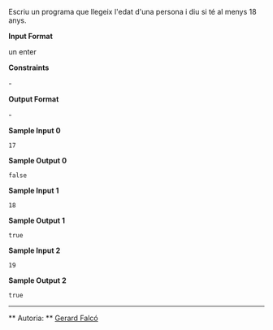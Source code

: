 Escriu un programa que llegeix l'edat d'una persona i diu si té al menys
18 anys.

**Input Format**

un enter

**Constraints**

\-

**Output Format**

\-

**Sample Input 0**

``` 
17
```

**Sample Output 0**

    false

**Sample Input 1**

``` 
18
```

**Sample Output 1**

    true

**Sample Input 2**

``` 
19
```

**Sample Output 2**

    true

----------

** Autoria: **
[Gerard Falcó](https://github.com/gerardfp)
